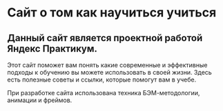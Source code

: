 # Сайт о том как научиться учиться

## Данный сайт является проектной работой Яндекс Практикум.

Этот сайт поможет вам понять какие современные и эффективные подходы к обучению вы можете использовать в своей жизни. Здесь есть полезные советы и ссылки, которые помогут вам в учебе.

При разработке сайта использована техника БЭМ-методологии, анимации и фреймов.
